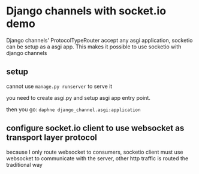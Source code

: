 # Django channels with socket.io demo

Django channels' ProtocolTypeRouter accept any asgi application, socketio can be setup as a asgi app.
This makes it possible to use socketio with django channels

## setup
cannot use `manage.py runserver` to serve it

you need to create asgi.py and setup asgi app entry point.

then you go: `daphne django_channel.asgi:application`

## configure socket.io client to use websocket as transport layer protocol
because I only route websocket to consumers, socketio client must use websocket to 
communicate with the server, other http traffic is routed the traditional way